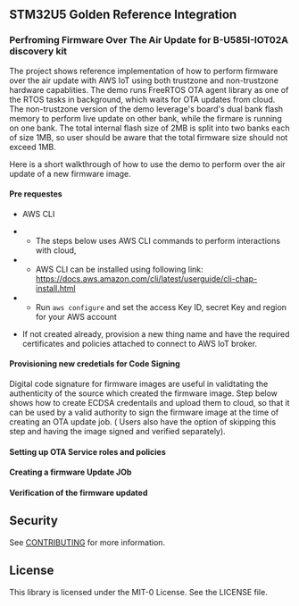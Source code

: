 ## STM32U5 Golden Reference Integration



### Perfroming Firmware Over The Air Update for B-U585I-IOT02A discovery kit

The project shows reference implementation of how to perform firmware over the air update with AWS IoT using both trustzone and non-trustzone hardware capablities. The demo runs FreeRTOS OTA agent library as one of the RTOS tasks in background, which waits for OTA updates from cloud. The non-trustzone version of the demo leverage's board's dual bank flash memory to perform live update on other bank, while the firmare is running on one bank. The total internal flash size of 2MB is split into two banks each of size 1MB, so user should be aware that the total firmware size should not exceed 1MB.

Here is a short walkthrough of how to use the demo to perform over the air update of a new firmware image.

#### Pre requestes

* AWS CLI
* * The steps below uses AWS CLI commands to perform interactions with cloud,
* * AWS CLI can be installed using following link: https://docs.aws.amazon.com/cli/latest/userguide/cli-chap-install.html
* * Run `aws configure` and set the access Key ID, secret Key and region for your AWS account

* If not created already, provision a new thing name and have the required certificates and policies attached to connect to AWS IoT broker.


#### Provisioning new credetials for Code Signing

Digital code signature for firmware images are useful in validtating the authenticity of the source which created the firmware image. Step below shows how to create ECDSA credentails and upload them to cloud, so that it can be used by a valid authority to sign the firmware image at the time of creating an OTA update job. ( Users also have the option of skipping this step and having the image signed and verified separately).






#### Setting up OTA Service roles and policies


#### Creating a firmware Update JOb


#### Verification of the firmware updated


## Security

See [CONTRIBUTING](CONTRIBUTING.md#security-issue-notifications) for more information.

## License

This library is licensed under the MIT-0 License. See the LICENSE file.

